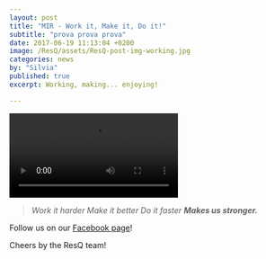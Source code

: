 ```yaml
---
layout: post
title: "MIR - Work it, Make it, Do it!"
subtitle: "prova prova prova"
date: 2017-06-19 11:13:04 +0200
image: /ResQ/assets/ResQ-post-img-working.jpg
categories: news
by: "Silvia"
published: true
excerpt: Working, making... enjoying!

---
```


<video id="ResQ-working" preload controls>
    <source src="https://opencarecc.github.io/ResQ/assets/ResQ-post-video-working-480.mov" type="video/mp4" />

</video>

<blockquote><i>Work it harder
Make it better
Do it faster
<b>Makes us stronger.</b>
</i></blockquote>

Follow us on our [Facebook page](https://www.facebook.com/ResQ-121899991732625/)!

Cheers by the ResQ team!
